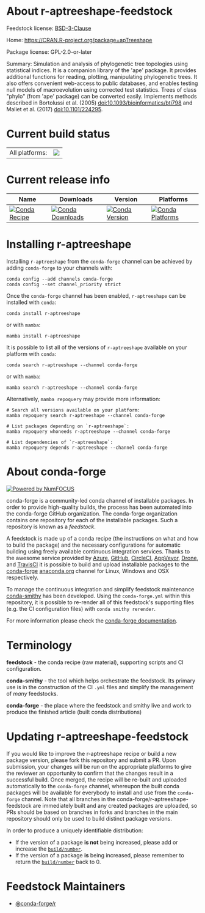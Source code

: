 About r-aptreeshape-feedstock
=============================

Feedstock license: [BSD-3-Clause](https://github.com/conda-forge/r-aptreeshape-feedstock/blob/main/LICENSE.txt)

Home: https://CRAN.R-project.org/package=apTreeshape

Package license: GPL-2.0-or-later

Summary: Simulation and analysis of phylogenetic tree topologies using statistical indices. It is a companion library of the 'ape' package. It provides additional functions for reading, plotting, manipulating phylogenetic trees. It also offers convenient web-access to public databases, and enables testing null models of macroevolution using corrected test statistics.  Trees of class "phylo" (from 'ape' package) can be converted easily. Implements methods described in Bortolussi et al. (2005) <doi:10.1093/bioinformatics/bti798> and Maliet et al. (2017)  <doi:10.1101/224295>.

Current build status
====================


<table><tr><td>All platforms:</td>
    <td>
      <a href="https://dev.azure.com/conda-forge/feedstock-builds/_build/latest?definitionId=7500&branchName=main">
        <img src="https://dev.azure.com/conda-forge/feedstock-builds/_apis/build/status/r-aptreeshape-feedstock?branchName=main">
      </a>
    </td>
  </tr>
</table>

Current release info
====================

| Name | Downloads | Version | Platforms |
| --- | --- | --- | --- |
| [![Conda Recipe](https://img.shields.io/badge/recipe-r--aptreeshape-green.svg)](https://anaconda.org/conda-forge/r-aptreeshape) | [![Conda Downloads](https://img.shields.io/conda/dn/conda-forge/r-aptreeshape.svg)](https://anaconda.org/conda-forge/r-aptreeshape) | [![Conda Version](https://img.shields.io/conda/vn/conda-forge/r-aptreeshape.svg)](https://anaconda.org/conda-forge/r-aptreeshape) | [![Conda Platforms](https://img.shields.io/conda/pn/conda-forge/r-aptreeshape.svg)](https://anaconda.org/conda-forge/r-aptreeshape) |

Installing r-aptreeshape
========================

Installing `r-aptreeshape` from the `conda-forge` channel can be achieved by adding `conda-forge` to your channels with:

```
conda config --add channels conda-forge
conda config --set channel_priority strict
```

Once the `conda-forge` channel has been enabled, `r-aptreeshape` can be installed with `conda`:

```
conda install r-aptreeshape
```

or with `mamba`:

```
mamba install r-aptreeshape
```

It is possible to list all of the versions of `r-aptreeshape` available on your platform with `conda`:

```
conda search r-aptreeshape --channel conda-forge
```

or with `mamba`:

```
mamba search r-aptreeshape --channel conda-forge
```

Alternatively, `mamba repoquery` may provide more information:

```
# Search all versions available on your platform:
mamba repoquery search r-aptreeshape --channel conda-forge

# List packages depending on `r-aptreeshape`:
mamba repoquery whoneeds r-aptreeshape --channel conda-forge

# List dependencies of `r-aptreeshape`:
mamba repoquery depends r-aptreeshape --channel conda-forge
```


About conda-forge
=================

[![Powered by
NumFOCUS](https://img.shields.io/badge/powered%20by-NumFOCUS-orange.svg?style=flat&colorA=E1523D&colorB=007D8A)](https://numfocus.org)

conda-forge is a community-led conda channel of installable packages.
In order to provide high-quality builds, the process has been automated into the
conda-forge GitHub organization. The conda-forge organization contains one repository
for each of the installable packages. Such a repository is known as a *feedstock*.

A feedstock is made up of a conda recipe (the instructions on what and how to build
the package) and the necessary configurations for automatic building using freely
available continuous integration services. Thanks to the awesome service provided by
[Azure](https://azure.microsoft.com/en-us/services/devops/), [GitHub](https://github.com/),
[CircleCI](https://circleci.com/), [AppVeyor](https://www.appveyor.com/),
[Drone](https://cloud.drone.io/welcome), and [TravisCI](https://travis-ci.com/)
it is possible to build and upload installable packages to the
[conda-forge](https://anaconda.org/conda-forge) [anaconda.org](https://anaconda.org/)
channel for Linux, Windows and OSX respectively.

To manage the continuous integration and simplify feedstock maintenance
[conda-smithy](https://github.com/conda-forge/conda-smithy) has been developed.
Using the ``conda-forge.yml`` within this repository, it is possible to re-render all of
this feedstock's supporting files (e.g. the CI configuration files) with ``conda smithy rerender``.

For more information please check the [conda-forge documentation](https://conda-forge.org/docs/).

Terminology
===========

**feedstock** - the conda recipe (raw material), supporting scripts and CI configuration.

**conda-smithy** - the tool which helps orchestrate the feedstock.
                   Its primary use is in the construction of the CI ``.yml`` files
                   and simplify the management of *many* feedstocks.

**conda-forge** - the place where the feedstock and smithy live and work to
                  produce the finished article (built conda distributions)


Updating r-aptreeshape-feedstock
================================

If you would like to improve the r-aptreeshape recipe or build a new
package version, please fork this repository and submit a PR. Upon submission,
your changes will be run on the appropriate platforms to give the reviewer an
opportunity to confirm that the changes result in a successful build. Once
merged, the recipe will be re-built and uploaded automatically to the
`conda-forge` channel, whereupon the built conda packages will be available for
everybody to install and use from the `conda-forge` channel.
Note that all branches in the conda-forge/r-aptreeshape-feedstock are
immediately built and any created packages are uploaded, so PRs should be based
on branches in forks and branches in the main repository should only be used to
build distinct package versions.

In order to produce a uniquely identifiable distribution:
 * If the version of a package **is not** being increased, please add or increase
   the [``build/number``](https://docs.conda.io/projects/conda-build/en/latest/resources/define-metadata.html#build-number-and-string).
 * If the version of a package **is** being increased, please remember to return
   the [``build/number``](https://docs.conda.io/projects/conda-build/en/latest/resources/define-metadata.html#build-number-and-string)
   back to 0.

Feedstock Maintainers
=====================

* [@conda-forge/r](https://github.com/orgs/conda-forge/teams/r/)

